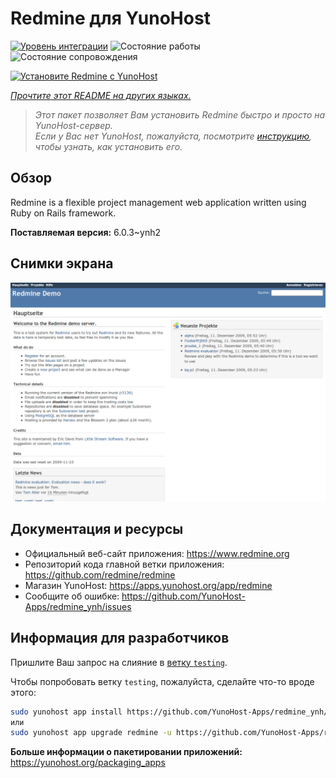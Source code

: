 <!--
Важно: этот README был автоматически сгенерирован <https://github.com/YunoHost/apps/tree/master/tools/readme_generator>
Он НЕ ДОЛЖЕН редактироваться вручную.
-->

# Redmine для YunoHost

[![Уровень интеграции](https://apps.yunohost.org/badge/integration/redmine)](https://ci-apps.yunohost.org/ci/apps/redmine/)
![Состояние работы](https://apps.yunohost.org/badge/state/redmine)
![Состояние сопровождения](https://apps.yunohost.org/badge/maintained/redmine)

[![Установите Redmine с YunoHost](https://install-app.yunohost.org/install-with-yunohost.svg)](https://install-app.yunohost.org/?app=redmine)

*[Прочтите этот README на других языках.](./ALL_README.md)*

> *Этот пакет позволяет Вам установить Redmine быстро и просто на YunoHost-сервер.*  
> *Если у Вас нет YunoHost, пожалуйста, посмотрите [инструкцию](https://yunohost.org/install), чтобы узнать, как установить его.*

## Обзор

Redmine is a flexible project management web application written using Ruby on Rails framework.


**Поставляемая версия:** 6.0.3~ynh2

## Снимки экрана

![Снимок экрана Redmine](./doc/screenshots/Redmine-demo.png)

## Документация и ресурсы

- Официальный веб-сайт приложения: <https://www.redmine.org>
- Репозиторий кода главной ветки приложения: <https://github.com/redmine/redmine>
- Магазин YunoHost: <https://apps.yunohost.org/app/redmine>
- Сообщите об ошибке: <https://github.com/YunoHost-Apps/redmine_ynh/issues>

## Информация для разработчиков

Пришлите Ваш запрос на слияние в [ветку `testing`](https://github.com/YunoHost-Apps/redmine_ynh/tree/testing).

Чтобы попробовать ветку `testing`, пожалуйста, сделайте что-то вроде этого:

```bash
sudo yunohost app install https://github.com/YunoHost-Apps/redmine_ynh/tree/testing --debug
или
sudo yunohost app upgrade redmine -u https://github.com/YunoHost-Apps/redmine_ynh/tree/testing --debug
```

**Больше информации о пакетировании приложений:** <https://yunohost.org/packaging_apps>
